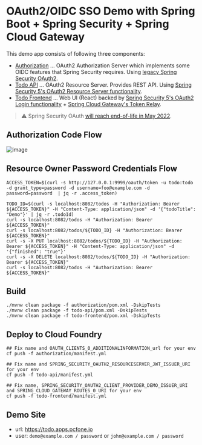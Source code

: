 # OAuth2/OIDC SSO Demo with Spring Boot + Spring Security + Spring Cloud Gateway

This demo app consists of following three components:

* [Authorization](authorization) ... OAuth2 Authorization Server which implements some OIDC features that Spring Security requires. Using [legacy Spring Security OAuth2](https://docs.spring.io/spring-security-oauth2-boot/docs/2.3.x-SNAPSHOT/reference/html5/).
* [Todo API](todo-api) ... OAuth2 Resource Server. Provides REST API. Using [Spring Security 5's OAuth2 Resource Server functionality](https://docs.spring.io/spring-security/site/docs/5.3.2.RELEASE/reference/html5/#oauth2resourceserver).
* [Todo Frontend](todo-frontend) ... Web UI (React) backed by [Spring Security 5's OAuth2 Login functionality](https://docs.spring.io/spring-security/site/docs/5.3.2.RELEASE/reference/html5/#oauth2login) + [Spring Cloud Gateway's Token Relay](https://cloud.spring.io/spring-cloud-security/reference/html/#_client_token_relay_in_spring_cloud_gateway). 

> ⚠️ Spring Security OAuth [will reach end-of-life in May 2022](https://spring.io/blog/2020/05/07/end-of-life-for-spring-security-oauth).

## Authorization Code Flow

![image](https://user-images.githubusercontent.com/106908/82171880-78de2f00-9903-11ea-9302-a30b85bed3db.png)

## Resource Owner Password Credentials Flow

```
ACCESS_TOKEN=$(curl -s http://127.0.0.1:9999/oauth/token -u todo:todo -d grant_type=password -d username=foo@example.com -d password=password  | jq -r .access_token)

TODO_ID=$(curl -s localhost:8082/todos -H "Authorization: Bearer ${ACCESS_TOKEN}" -H "Content-Type: application/json" -d '{"todoTitle": "Demo"}' | jq -r .todoId)
curl -s localhost:8082/todos -H "Authorization: Bearer ${ACCESS_TOKEN}"
curl -s localhost:8082/todos/${TODO_ID} -H "Authorization: Bearer ${ACCESS_TOKEN}"
curl -s -X PUT localhost:8082/todos/${TODO_ID} -H "Authorization: Bearer ${ACCESS_TOKEN}" -H "Content-Type: application/json" -d '{"finished": "true"}'
curl -s -X DELETE localhost:8082/todos/${TODO_ID} -H "Authorization: Bearer ${ACCESS_TOKEN}"
curl -s localhost:8082/todos -H "Authorization: Bearer ${ACCESS_TOKEN}"
```

## Build

```
./mvnw clean package -f authorization/pom.xml -DskipTests
./mvnw clean package -f todo-api/pom.xml -DskipTests
./mvnw clean package -f todo-frontend/pom.xml -DskipTests
```

## Deploy to Cloud Foundry

```
## Fix name and OAUTH_CLIENTS_0_ADDITIONALINFORMATION_url for your env
cf push -f authorization/manifest.yml 
```

```
## Fix name and SPRING_SECURITY_OAUTH2_RESOURCESERVER_JWT_ISSUER_URI for your env
cf push -f todo-api/manifest.yml 
```

```
## Fix name, SPRING_SECURITY_OAUTH2_CLIENT_PROVIDER_DEMO_ISSUER_URI and SPRING_CLOUD_GATEWAY_ROUTES_0_URI for your env
cf push -f todo-frontend/manifest.yml 
```

## Demo Site

* url: https://todo.apps.pcfone.io
* user: `demo@example.com / password` or `john@example.com / password`
